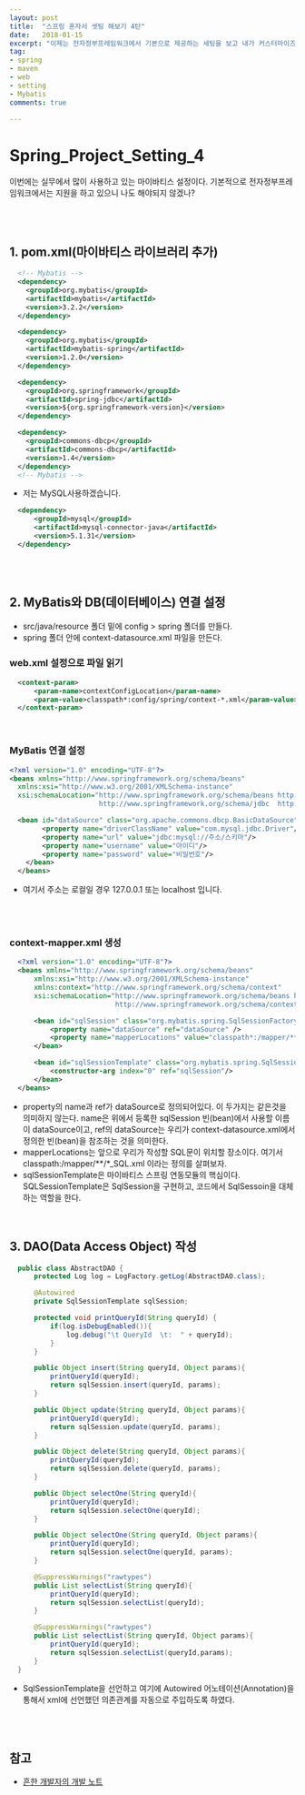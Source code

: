 ```yaml
---
layout: post
title:  "스프링 혼자서 셋팅 해보기 4탄"
date:   2018-01-15
excerpt: "이제는 전자정부프레임워크에서 기본으로 제공하는 세팅을 보고 내가 커스터마이즈를 해보고 싶다."
tag:
- spring
- maven
- web
- setting
- Mybatis
comments: true

---
```


# **Spring_Project_Setting_4**

이번에는 실무에서 많이 사용하고 있는 마이바티스 설정이다. 기본적으로 전자정부프레임워크에서는 지원을 하고 있으니 나도 해야되지 않겠나?

<br>
<br>

## 1. pom.xml(마이바티스 라이브러리 추가)

```xml
  <!-- Mybatis -->
  <dependency>
    <groupId>org.mybatis</groupId>
    <artifactId>mybatis</artifactId>
    <version>3.2.2</version>
  </dependency>

  <dependency>
    <groupId>org.mybatis</groupId>
    <artifactId>mybatis-spring</artifactId>
    <version>1.2.0</version>
  </dependency>

  <dependency>
    <groupId>org.springframework</groupId>
    <artifactId>spring-jdbc</artifactId>
    <version>${org.springframework-version}</version>
  </dependency>

  <dependency>
    <groupId>commons-dbcp</groupId>
    <artifactId>commons-dbcp</artifactId>
    <version>1.4</version>
  </dependency>
  <!-- Mybatis -->
```

- 저는 MySQL사용하겠습니다.

```xml
  <dependency>
      <groupId>mysql</groupId>
      <artifactId>mysql-connector-java</artifactId>
      <version>5.1.31</version>
  </dependency>
```

<br>
<br>

## 2. MyBatis와 DB(데이터베이스) 연결 설정

- src/java/resource 폴더 밑에 config > spring 폴더를 만들다.
- spring 폴더 안에 context-datasource.xml 파일을 만든다.

### web.xml 설정으로 파일 읽기

```xml
  <context-param>
      <param-name>contextConfigLocation</param-name>
      <param-value>classpath*:config/spring/context-*.xml</param-value>
  </context-param>
```

<br>

### MyBatis 연결 설정

```xml
<?xml version="1.0" encoding="UTF-8"?>
<beans xmlns="http://www.springframework.org/schema/beans"
  xmlns:xsi="http://www.w3.org/2001/XMLSchema-instance"
  xsi:schemaLocation="http://www.springframework.org/schema/beans http://www.springframework.org/schema/beans/spring-beans-3.0.xsd
                      http://www.springframework.org/schema/jdbc  http://www.springframework.org/schema/jdbc/spring-jdbc-3.0.xsd">

  <bean id="dataSource" class="org.apache.commons.dbcp.BasicDataSource" destroy-method="close">
        <property name="driverClassName" value="com.mysql.jdbc.Driver"/>
        <property name="url" value="jdbc:mysql://주소/스키마"/>
        <property name="username" value="아이디"/>
        <property name="password" value="비밀번호"/>
    </bean>
  </beans>
```

- 여기서 주소는 로컬일 경우 127.0.0.1 또는 localhost 입니다.

<br>
<br>

### context-mapper.xml 생성

```xml
  <?xml version="1.0" encoding="UTF-8"?>
  <beans xmlns="http://www.springframework.org/schema/beans"
      xmlns:xsi="http://www.w3.org/2001/XMLSchema-instance"
      xmlns:context="http://www.springframework.org/schema/context"
      xsi:schemaLocation="http://www.springframework.org/schema/beans http://www.springframework.org/schema/beans/spring-beans.xsd
                          http://www.springframework.org/schema/context http://www.springframework.org/schema/context/spring-context.xsd">

      <bean id="sqlSession" class="org.mybatis.spring.SqlSessionFactoryBean">
          <property name="dataSource" ref="dataSource" />
          <property name="mapperLocations" value="classpath*:/mapper/**/*_SQL.xml" />
      </bean>

      <bean id="sqlSessionTemplate" class="org.mybatis.spring.SqlSessionTemplate">
          <constructor-arg index="0" ref="sqlSession"/>
      </bean>
  </beans>
```

- property의 name과 ref가 dataSource로 정의되어있다. 이 두가지는 같은것을 의미하지 않는다. name은 위에서 등록한 sqlSession 빈(bean)에서 사용할 이름이 dataSource이고, ref의 dataSource는 우리가 context-datasource.xml에서 정의한 빈(bean)을 참조하는 것을 의미한다.
- mapperLocations는 앞으로 우리가 작성할 SQL문이 위치할 장소이다. 여기서 classpath:/mapper/\*\*/\*\_SQL.xml 이라는 정의를 살펴보자.
- sqlSessionTemplate은 마이바티스 스프링 연동모듈의 핵심이다. SQLSessionTemplate은 SqlSession을 구현하고, 코드에서 SqlSessoin을 대체하는 역할을 한다.

<br>

## 3. DAO(Data Access Object) 작성

```java
  public class AbstractDAO {
      protected Log log = LogFactory.getLog(AbstractDAO.class);

      @Autowired
      private SqlSessionTemplate sqlSession;

      protected void printQueryId(String queryId) {
          if(log.isDebugEnabled()){
              log.debug("\t QueryId  \t:  " + queryId);
          }
      }

      public Object insert(String queryId, Object params){
          printQueryId(queryId);
          return sqlSession.insert(queryId, params);
      }

      public Object update(String queryId, Object params){
          printQueryId(queryId);
          return sqlSession.update(queryId, params);
      }

      public Object delete(String queryId, Object params){
          printQueryId(queryId);
          return sqlSession.delete(queryId, params);
      }

      public Object selectOne(String queryId){
          printQueryId(queryId);
          return sqlSession.selectOne(queryId);
      }

      public Object selectOne(String queryId, Object params){
          printQueryId(queryId);
          return sqlSession.selectOne(queryId, params);
      }

      @SuppressWarnings("rawtypes")
      public List selectList(String queryId){
          printQueryId(queryId);
          return sqlSession.selectList(queryId);
      }

      @SuppressWarnings("rawtypes")
      public List selectList(String queryId, Object params){
          printQueryId(queryId);
          return sqlSession.selectList(queryId,params);
      }
  }
```

- SqlSessionTemplate을 선언하고 여기에 Autowired 어노테이션(Annotation)을 통해서 xml에 선언했던 의존관계를 자동으로 주입하도록 하였다.

<br>
<br>

## 참고

- [흔한 개발자의  개발 노트](http://addio3305.tistory.com/43?category=772645)
